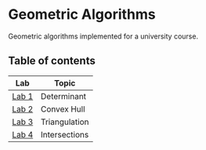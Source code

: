 # Geometric Algorithms
Geometric algorithms implemented for a university course.  
## Table of contents
| Lab  | Topic |
| ------------- | ------------- |
| [Lab 1](/lab1/lab1.ipynb) | Determinant  |
| [Lab 2](/lab2/lab2.ipynb) | Convex Hull  |
| [Lab 3](/lab3/lab3.ipynb) | Triangulation  |
| [Lab 4](/lab4/lab4.ipynb) | Intersections  |
